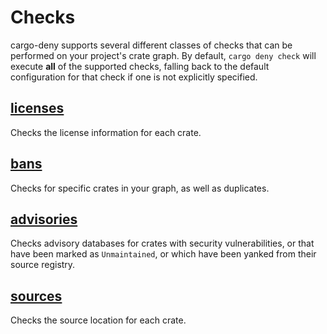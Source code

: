 # Checks

cargo-deny supports several different classes of checks that can be performed
on your project's crate graph. By default, `cargo deny check` will execute
**all** of the supported checks, falling back to the default configuration for
that check if one is not explicitly specified.

## [licenses](licenses/index.html)

Checks the license information for each crate.

## [bans](bans/index.html)

Checks for specific crates in your graph, as well as duplicates.

## [advisories](advisories/index.html)

Checks advisory databases for crates with security vulnerabilities, or that
have been marked as `Unmaintained`, or which have been yanked from their source
registry.

## [sources](sources/index.html)

Checks the source location for each crate.

